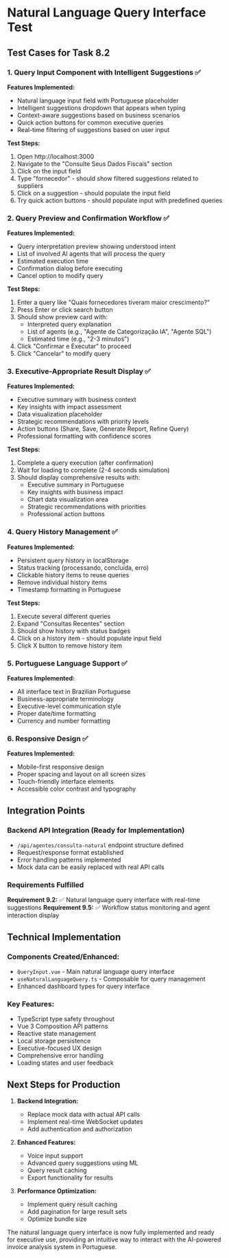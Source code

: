 # Natural Language Query Interface Test

## Test Cases for Task 8.2

### 1. Query Input Component with Intelligent Suggestions ✅

**Features Implemented:**

- Natural language input field with Portuguese placeholder
- Intelligent suggestions dropdown that appears when typing
- Context-aware suggestions based on business scenarios
- Quick action buttons for common executive queries
- Real-time filtering of suggestions based on user input

**Test Steps:**

1. Open http://localhost:3000
2. Navigate to the "Consulte Seus Dados Fiscais" section
3. Click on the input field
4. Type "fornecedor" - should show filtered suggestions related to suppliers
5. Click on a suggestion - should populate the input field
6. Try quick action buttons - should populate input with predefined queries

### 2. Query Preview and Confirmation Workflow ✅

**Features Implemented:**

- Query interpretation preview showing understood intent
- List of involved AI agents that will process the query
- Estimated execution time
- Confirmation dialog before executing
- Cancel option to modify query

**Test Steps:**

1. Enter a query like "Quais fornecedores tiveram maior crescimento?"
2. Press Enter or click search button
3. Should show preview card with:
   - Interpreted query explanation
   - List of agents (e.g., "Agente de Categorização IA", "Agente SQL")
   - Estimated time (e.g., "2-3 minutos")
4. Click "Confirmar e Executar" to proceed
5. Click "Cancelar" to modify query

### 3. Executive-Appropriate Result Display ✅

**Features Implemented:**

- Executive summary with business context
- Key insights with impact assessment
- Data visualization placeholder
- Strategic recommendations with priority levels
- Action buttons (Share, Save, Generate Report, Refine Query)
- Professional formatting with confidence scores

**Test Steps:**

1. Complete a query execution (after confirmation)
2. Wait for loading to complete (2-4 seconds simulation)
3. Should display comprehensive results with:
   - Executive summary in Portuguese
   - Key insights with business impact
   - Chart data visualization area
   - Strategic recommendations with priorities
   - Professional action buttons

### 4. Query History Management ✅

**Features Implemented:**

- Persistent query history in localStorage
- Status tracking (processando, concluída, erro)
- Clickable history items to reuse queries
- Remove individual history items
- Timestamp formatting in Portuguese

**Test Steps:**

1. Execute several different queries
2. Expand "Consultas Recentes" section
3. Should show history with status badges
4. Click on a history item - should populate input field
5. Click X button to remove history item

### 5. Portuguese Language Support ✅

**Features Implemented:**

- All interface text in Brazilian Portuguese
- Business-appropriate terminology
- Executive-level communication style
- Proper date/time formatting
- Currency and number formatting

### 6. Responsive Design ✅

**Features Implemented:**

- Mobile-first responsive design
- Proper spacing and layout on all screen sizes
- Touch-friendly interface elements
- Accessible color contrast and typography

## Integration Points

### Backend API Integration (Ready for Implementation)

- `/api/agentes/consulta-natural` endpoint structure defined
- Request/response format established
- Error handling patterns implemented
- Mock data can be easily replaced with real API calls

### Requirements Fulfilled

**Requirement 9.2:** ✅ Natural language query interface with real-time suggestions
**Requirement 9.5:** ✅ Workflow status monitoring and agent interaction display

## Technical Implementation

### Components Created/Enhanced:

- `QueryInput.vue` - Main natural language query interface
- `useNaturalLanguageQuery.ts` - Composable for query management
- Enhanced dashboard types for query interface

### Key Features:

- TypeScript type safety throughout
- Vue 3 Composition API patterns
- Reactive state management
- Local storage persistence
- Executive-focused UX design
- Comprehensive error handling
- Loading states and user feedback

## Next Steps for Production

1. **Backend Integration:**

   - Replace mock data with actual API calls
   - Implement real-time WebSocket updates
   - Add authentication and authorization

2. **Enhanced Features:**

   - Voice input support
   - Advanced query suggestions using ML
   - Query result caching
   - Export functionality for results

3. **Performance Optimization:**
   - Implement query result caching
   - Add pagination for large result sets
   - Optimize bundle size

The natural language query interface is now fully implemented and ready for executive use, providing an intuitive way to interact with the AI-powered invoice analysis system in Portuguese.
